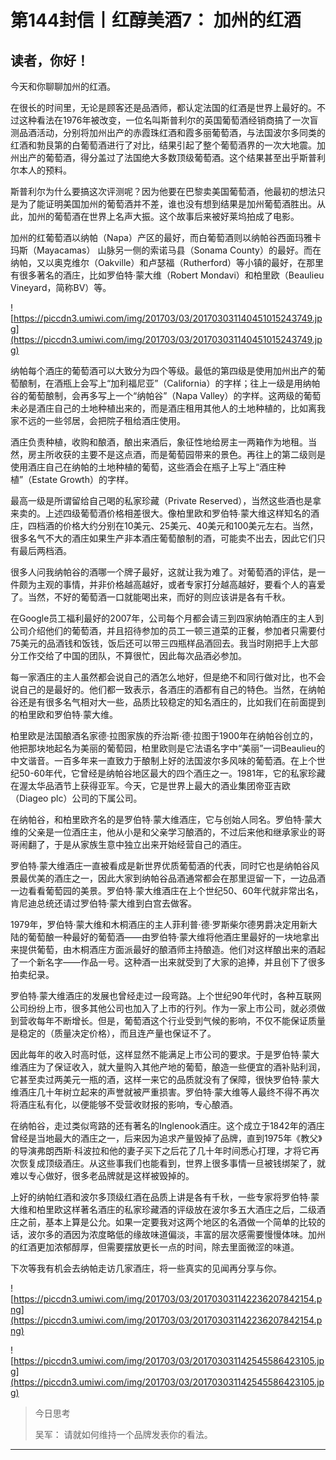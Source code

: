# 第144封信丨红醇美酒7： 加州的红酒

## 读者，你好！

今天和你聊聊加州的红酒。

在很长的时间里，无论是顾客还是品酒师，都认定法国的红酒是世界上最好的。不过这种看法在1976年被改变，一位名叫斯普利尔的英国葡萄酒经销商搞了一次盲测品酒活动，分别将加州出产的赤霞珠红酒和霞多丽葡萄酒，与法国波尔多同类的红酒和勃艮第的白葡萄酒进行了对比，结果引起了整个葡萄酒界的一次大地震。加州出产的葡萄酒，得分盖过了法国绝大多数顶级葡萄酒。这个结果甚至出乎斯普利尔本人的预料。

斯普利尔为什么要搞这次评测呢？因为他要在巴黎卖美国葡萄酒，他最初的想法只是为了能证明美国加州的葡萄酒并不差，谁也没有想到结果是加州葡萄酒胜出。从此，加州的葡萄酒在世界上名声大振。这个故事后来被好莱坞拍成了电影。

加州的红葡萄酒以纳帕（Napa）产区的最好，而白葡萄酒则以纳帕谷西面玛雅卡玛斯（Mayacamas） 山脉另一侧的索诺马县（Sonama County）的最好。而在纳帕，又以奥克维尔（Oakville）和卢瑟福（Rutherford）等小镇的最好，在那里有很多著名的酒庄，比如罗伯特·蒙大维（Robert Mondavi）和柏里欧（Beaulieu Vineyard，简称BV）等。

![https://piccdn3.umiwi.com/img/201703/03/201703031140451015243749.jpg](https://piccdn3.umiwi.com/img/201703/03/201703031140451015243749.jpg)

纳帕每个酒庄的葡萄酒可以大致分为四个等级。最低的第四级是使用加州出产的葡萄酿制，在酒瓶上会写上“加利福尼亚”（California）的字样；往上一级是用纳帕谷的葡萄酿制，会再多写上一个“纳帕谷”（Napa Valley）的字样。这两级的葡萄未必是酒庄自己的土地种植出来的，而是酒庄租用其他人的土地种植的，比如离我家不远的一些邻居，会把院子租给酒庄使用。

酒庄负责种植，收购和酿酒，酿出来酒后，象征性地给房主一两箱作为地租。当然，房主所收获的主要不是这点酒，而是葡萄园带来的景色。再往上的第二级则是使用酒庄自己在纳帕的土地种植的葡萄，这些酒会在瓶子上写上“酒庄种植”（Estate Growth）的字样。

最高一级是所谓留给自己喝的私家珍藏（Private Reserved），当然这些酒也是拿来卖的。上述四级葡萄酒价格相差很大。像柏里欧和罗伯特∙蒙大维这样知名的酒庄，四档酒的价格大约分别在10美元、25美元、40美元和100美元左右。当然，很多名气不大的酒庄如果生产非本酒庄葡萄酿制的酒，可能卖不出去，因此它们只有最后两档酒。

很多人问我纳帕谷的酒哪一个牌子最好，这就让我为难了。对葡萄酒的评估，是一件颇为主观的事情，并非价格越高越好，或者专家打分越高越好，要看个人的喜爱了。当然，不好的葡萄酒一口就能喝出来，而好的则应该讲是各有千秋。

在Google员工福利最好的2007年，公司每个月都会请三到四家纳帕酒庄的主人到公司介绍他们的葡萄酒，并且招待参加的员工一顿三道菜的正餐，参加者只需要付75美元的品酒钱和饭钱，饭后还可以带三四瓶样品酒回去。我当时刚把手上大部分工作交给了中国的团队，不算很忙，因此每次品酒必参加。

每一家酒庄的主人虽然都会说自己的酒怎么地好，但是绝不和同行做对比，也不会说自己的是最好的。他们都一致表示，各酒庄的酒都有自己的特色。当然，在纳帕谷还是有很多名气相对大一些，品质比较稳定的知名酒庄的，比如我们在前面提到的柏里欧和罗伯特∙蒙大维。

柏里欧是法国酿酒名家德·拉图家族的乔治斯·德·拉图于1900年在纳帕谷创立的，他把那块地起名为美丽的葡萄园，柏里欧则是它法语名字中“美丽”一词Beaulieu的中文谐音。一百多年来一直致力于酿制上好的法国波尔多风味的葡萄酒。在上个世纪50-60年代，它曾经是纳帕谷地区最大的四个酒庄之一。1981年，它的私家珍藏在渥太华品酒节上获得亚军。今天，它是世界上最大的酒业集团帝亚吉欧（Diageo plc）公司的下属公司。

在纳帕谷，和柏里欧齐名的是罗伯特∙蒙大维酒庄，它与创始人同名。罗伯特·蒙大维的父亲是一位酒庄主，他从小是和父亲学习酿酒的，不过后来他和继承家业的哥哥闹翻了，于是从家族生意中独立出来开始经营自己的酒庄。

罗伯特∙蒙大维酒庄一直被看成是新世界优质葡萄酒的代表，同时它也是纳帕谷风景最优美的酒庄之一，因此大家到纳帕谷品酒通常都会在那里逗留一下，一边品酒一边看看葡萄园的美景。罗伯特∙蒙大维酒庄在上个世纪50、60年代就非常出名，肯尼迪总统还请过罗伯特·蒙大维到白宫去做客。

1979年，罗伯特·蒙大维和木桐酒庄的主人菲利普·德·罗斯柴尔德男爵决定用新大陆的葡萄酿一种最好的葡萄酒——由罗伯特·蒙大维将他酒庄里最好的一块地拿出来提供葡萄，由木桐酒庄方面派最好的酿酒师主持酿造。他们对这样酿出来的酒起了一个新名字——作品一号。这种酒一出来就受到了大家的追捧，并且创下了很多拍卖纪录。

罗伯特∙蒙大维酒庄的发展也曾经走过一段弯路。上个世纪90年代时，各种互联网公司纷纷上市，很多其他公司也加入了上市的行列。作为一家上市公司，就必须做到营收每年不断增长。但是，葡萄酒这个行业受到气候的影响，不仅不能保证质量是稳定的（质量决定价格），而且连产量也保证不了。

因此每年的收入时高时低，这样显然不能满足上市公司的要求。于是罗伯特∙蒙大维酒庄为了保证收入，就大量购入其他产地的葡萄，酿造一些便宜的酒补贴利润，它甚至卖过两美元一瓶的酒，这样一来它的品质就没有了保障，很快罗伯特∙蒙大维酒庄几十年树立起来的声誉就被严重损害。罗伯特·蒙大维等人最终不得不再次将酒庄私有化，以便能够不受营收财报的影响，专心酿酒。

在纳帕谷，走过类似弯路的还有著名的Inglenook酒庄。这个成立于1842年的酒庄曾经是当地最大的酒庄之一，后来因为追求产量毁掉了品牌，直到1975年《教父》的导演弗朗西斯·科波拉和他的妻子买下之后花了几十年时间悉心打理，才将它再次恢复成顶级酒庄。从这些事我们也能看到，世界上很多事情一旦被钱绑架了，就难以专心做好，很多老品牌就是这样被毁掉的。

上好的纳帕红酒和波尔多顶级红酒在品质上讲是各有千秋，一些专家将罗伯特∙蒙大维和柏里欧这样著名酒庄的私家珍藏酒的评级放在波尔多五大酒庄之后，二级酒庄之前，基本上算是公允。如果一定要我对这两个地区的名酒做一个简单的比较的话，波尔多的酒因为浓度略低的缘故味道偏淡，丰富的层次感需要慢慢体味。加州的红酒更加浓郁醇厚，但需要摆放更长一点的时间，除去里面微涩的味道。

下次等我有机会去纳帕走访几家酒庄，将一些真实的见闻再分享与你。

![https://piccdn3.umiwi.com/img/201703/03/201703031142236207842154.png](https://piccdn3.umiwi.com/img/201703/03/201703031142236207842154.png)

![https://piccdn3.umiwi.com/img/201703/03/201703031142545586423105.jpg](https://piccdn3.umiwi.com/img/201703/03/201703031142545586423105.jpg)

> 今日思考
> 
> 吴军： 请就如何维持一个品牌发表你的看法。

---

